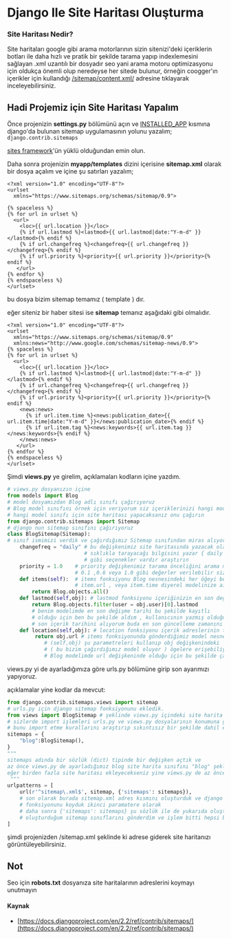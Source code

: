 # Django Ile Site Haritası Oluşturma

### Site Haritası Nedir?

Site haritaları google gibi arama motorlarının sizin sitenizi'deki içeriklerin botları ile daha hızlı ve pratik bir şekilde tarama yapıp indexlemesini sağlayan .xml uzantılı bir dosyadır seo yani arama motoru optimizasyonu için oldukça önemli olup neredeyse her sitede bulunur, örneğin coogger'ın içerikler için kullandığı [/sitemap/content.xml/](https://www.coogger.com/sitemap/content.xml/) adresine tıklayarak inceleyebilirsiniz.

## Hadi Projemiz için Site Haritası Yapalım

Önce projenizin **settings.py** bölümünü açın ve [INSTALLED\_APP](https://docs.djangoproject.com/en/1.11/ref/settings/#std:setting-INSTALLED_APPS) kısmına django'da bulunan sitemap uygulamasının yolunu yazalım; `django.contrib.sitemaps`

[sites framework](https://docs.djangoproject.com/en/1.11/ref/contrib/sites/#module-django.contrib.sites)'ün yüklü olduğundan emin olun.

Daha sonra projenizin **myapp/templates** dizini içerisine **sitemap.xml** olarak bir dosya açalım ve içine şu satırları yazalım;

```markup
<?xml version="1.0" encoding="UTF-8"?>
<urlset
  xmlns="https://www.sitemaps.org/schemas/sitemap/0.9">

{% spaceless %}
{% for url in urlset %}
  <url>
    <loc>{{ url.location }}</loc>
    {% if url.lastmod %}<lastmod>{{ url.lastmod|date:"Y-m-d" }}</lastmod>{% endif %}
    {% if url.changefreq %}<changefreq>{{ url.changefreq }}</changefreq>{% endif %}
    {% if url.priority %}<priority>{{ url.priority }}</priority>{% endif %}
   </url>
{% endfor %}
{% endspaceless %}
</urlset>
```

bu dosya bizim sitemap temamız \( template \) dır.

eğer siteniz bir haber sitesi ise **sitemap** temanız aşağıdaki gibi olmalıdır.

```markup
<?xml version="1.0" encoding="UTF-8"?>
<urlset
  xmlns="https://www.sitemaps.org/schemas/sitemap/0.9"
  xmlns:news="http://www.google.com/schemas/sitemap-news/0.9">
{% spaceless %}
{% for url in urlset %}
  <url>
    <loc>{{ url.location }}</loc>
    {% if url.lastmod %}<lastmod>{{ url.lastmod|date:"Y-m-d" }}</lastmod>{% endif %}
    {% if url.changefreq %}<changefreq>{{ url.changefreq }}</changefreq>{% endif %}
    {% if url.priority %}<priority>{{ url.priority }}</priority>{% endif %}
    <news:news>
      {% if url.item.time %}<news:publication_date>{{ url.item.time|date:"Y-m-d" }}</news:publication_date>{% endif %}
      {% if url.item.tag %}<news:keywords>{{ url.item.tag }}</news:keywords>{% endif %}
    </news:news>
   </url>
{% endfor %}
{% endspaceless %}
</urlset>
```

Şimdi **views.py** ye girelim, açıklamaları kodların içine yazdım.

```python
# views.py dosyanızın içine
from models import Blog
# model dosyamızdan Blog adlı sınıfı çağırıyoruz
# Blog model sınıfını örnek için veriyorum siz içeriklerinizi hangi model sınıfında tutuyorsanız yanı
# hangi model sınıfı için site haritası yapacaksanız onu çağırın
from django.contrib.sitemaps import Sitemap
# django nun sitemap sınıfını çağırıyoruz
class BlogSitemap(Sitemap):
# sınıf ismimizi verdik ve çağırdığımız Sitemap sınıfından miras alıyoruz
    changefreq = "daily" # bu değişkenimiz site haritasında yazacak olan ne
                         # sıklıkla tarayacağı bilgisini yazar { daily always weekly }
                         # gibi seçenekler vardır araştırın
    priority = 1.0    # priority değişkenimiz tarama önceliğini arama motorlarına belirtir
                      # 0.1 ,0.6 veya 1.0 gibi değerler verilebilir size kalmış
    def items(self):  # items fonksiyonu Blog nesnesindeki her öğeyi belirtir yani
                      # item.url , veya item.time diyerel modelinize ait değişkenleri alabilirsiniz
        return Blog.objects.all()
    def lastmod(self,obj): # lastmod fonksiyonu içeriğinizin en son değiştirilme tarihini gösterir.
        return Blog.objects.filter(user = obj.user)[0].lastmod
        # benim modelimde en son değişme tarihi bu şekilde kayıtlı
        # olduğu için ben bu şekilde aldım , kullanıcının yazmış olduğu en
        # son içerik tarihini alıyorum buda en son güncelleme zamanını vermiş oluyor ve bu bilgiyi return ile gönderiyorum
    def location(self,obj): # location fonksiyonu içerik adreslerinin tutulduğu yerdir
         return obj.url # items fonksiyonunda gönderdiğimiz model nesnemizin öğelerine erişmek için
            # (self,obj) şu parametreleri kullanıp obj değişkenindeki
            # ( bu bizim çağırdığımız model oluyor ) ögelere erişebiliyoruz bende içerik adreseri
            # Blog modelimde url değişkeninde olduğu için bu şekilde çağırdım.
```

views.py yi de ayarladığımıza göre urls.py bölümüne girip son ayarımızı yapıyoruz.

açıklamalar yine kodlar da mevcut:

```python
from django.contrib.sitemaps.views import sitemap
# urls.py için django sitemap fonksiyonunu ekledik.
from views import BlogSitemap # şeklinde views.py içindeki site harita sınıfımı çağırdım
# sizlerde import işlemleri urls.py ve views.py dosyalarının konumuna göre değişebilir
# bunu import etme kurallarını araştırıp sıkıntısız bir şekilde dahil edebilirsiniz
sitemaps = {
    "blog":BlogSitemap(),
}
"""
sitemaps adında bir sözlük (dict) tipinde bir değişken açtık ve
az önce views.py de ayarladığımız blog site harita sınıfını "blog" şeklinde sözlüğümüze gönderdik
eğer birden fazla site haritası ekleyecekseniz yine views.py de az önce yaptığımız işlemleri başka eklemek istediğiniz model sınıfınızı dahil ederek ayarlayıp o sınıfı urls.py içine çağırarak ( import ederek ) sitemaps sözlüğüne eklemeniz yetecektir.
 """
urlpatterns = [
    url(r'^sitemap\.xml$', sitemap, {'sitemaps': sitemaps}),
    # son olarak burada sitemap.xml adres kısmını oluşturduk ve django nun sitemap
    # fonksiyonunu koyduk ikinci paramatere olarak
    # daha sonra {'sitemaps': sitemaps} şu sözlük ile de yukarıda oluşturduğumuz sitemaps
    # oluşturduğum sitemap sınıflarını gönderdim ve işlem bitti hepsi bu kadar
]
```

şimdi projenizden /sitemap.xml şeklinde ki adrese giderek site haritanızı görüntüleyebilirsiniz.

## Not

Seo için **robots.txt** dosyanıza site haritalarının adreslerini koymayı unutmayın

#### Kaynak

* [https://docs.djangoproject.com/en/2.2/ref/contrib/sitemaps/](https://docs.djangoproject.com/en/2.2/ref/contrib/sitemaps/)

